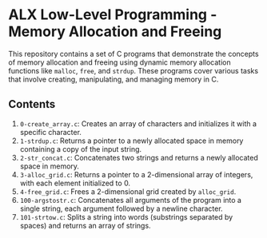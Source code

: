# ALX Low-Level Programming - Memory Allocation and Freeing

This repository contains a set of C programs that demonstrate the concepts of memory allocation and freeing using dynamic memory allocation functions like `malloc`, `free`, and `strdup`. These programs cover various tasks that involve creating, manipulating, and managing memory in C.

## Contents

1. `0-create_array.c`: Creates an array of characters and initializes it with a specific character.
2. `1-strdup.c`: Returns a pointer to a newly allocated space in memory containing a copy of the input string.
3. `2-str_concat.c`: Concatenates two strings and returns a newly allocated space in memory.
4. `3-alloc_grid.c`: Returns a pointer to a 2-dimensional array of integers, with each element initialized to 0.
5. `4-free_grid.c`: Frees a 2-dimensional grid created by `alloc_grid`.
6. `100-argstostr.c`: Concatenates all arguments of the program into a single string, each argument followed by a newline character.
7. `101-strtow.c`: Splits a string into words (substrings separated by spaces) and returns an array of strings.
